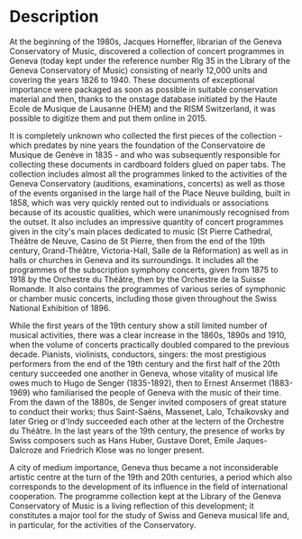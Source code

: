 # Description
At the beginning of the 1980s, Jacques Horneffer, librarian of the Geneva Conservatory of Music, discovered a collection of concert programmes in Geneva (today kept under the reference number Rlg 35 in the Library of the Geneva Conservatory of Music) consisting of nearly 12,000 units and covering the years 1826 to 1940. These documents of exceptional importance were packaged as soon as possible in suitable conservation material and then, thanks to the onstage database initiated by the Haute Ecole de Musique de Lausanne (HEM) and the RISM Switzerland, it was possible to digitize them and put them online in 2015.

It is completely unknown who collected the first pieces of the collection - which predates by nine years the foundation of the Conservatoire de Musique de Genève in 1835 - and who was subsequently responsible for collecting these documents in cardboard folders glued on paper tabs. The collection includes almost all the programmes linked to the activities of the Geneva Conservatory (auditions, examinations, concerts) as well as those of the events organised in the large hall of the Place Neuve building, built in 1858, which was very quickly rented out to individuals or associations because of its acoustic qualities, which were unanimously recognised from the outset. It also includes an impressive quantity of concert programmes given in the city's main places dedicated to music (St Pierre Cathedral, Théâtre de Neuve, Casino de St Pierre, then from the end of the 19th century, Grand-Théâtre, Victoria-Hall, Salle de la Réformation) as well as in halls or churches in Geneva and its surroundings. It includes all the programmes of the subscription symphony concerts, given from 1875 to 1918 by the Orchestre du Théâtre, then by the Orchestre de la Suisse Romande. It also contains the programmes of various series of symphonic or chamber music concerts, including those given throughout the Swiss National Exhibition of 1896.

While the first years of the 19th century show a still limited number of musical activities, there was a clear increase in the 1860s, 1890s and 1910, when the volume of concerts practically doubled compared to the previous decade. Pianists, violinists, conductors, singers: the most prestigious performers from the end of the 19th century and the first half of the 20th century succeeded one another in Geneva, whose vitality of musical life owes much to Hugo de Senger (1835-1892), then to Ernest Ansermet (1883-1969) who familiarised the people of Geneva with the music of their time. From the dawn of the 1880s, de Senger invited composers of great stature to conduct their works; thus Saint-Saëns, Massenet, Lalo, Tchaikovsky and later Grieg or d'Indy succeeded each other at the lectern of the Orchestre du Théâtre. In the last years of the 19th century, the presence of works by Swiss composers such as Hans Huber, Gustave Doret, Emile Jaques-Dalcroze and Friedrich Klose was no longer present.

A city of medium importance, Geneva thus became a not inconsiderable artistic centre at the turn of the 19th and 20th centuries, a period which also corresponds to the development of its influence in the field of international cooperation. The programme collection kept at the Library of the Geneva Conservatory of Music is a living reflection of this development; it constitutes a major tool for the study of Swiss and Geneva musical life and, in particular, for the activities of the Conservatory.
